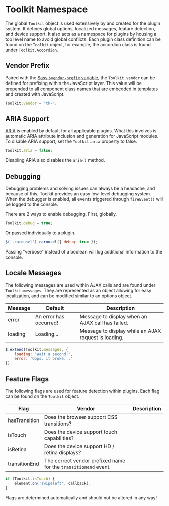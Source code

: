 # Toolkit Namespace #

The global `Toolkit` object is used extensively by and created for the plugin system.
It defines global options, localized messages, feature detection, and device support.
It also acts as a namespace for plugins by housing a top level name to avoid global conflicts.
Each plugin class definition can be found on the `Toolkit` object, for example,
the accordion class is found under `Toolkit.Accordion`.

## Vendor Prefix ##

Paired with the [Sass `$vendor-prefix` variable](../sass/variables.md), the `Toolkit.vendor` can be defined for
prefixing within the JavaScript layer. This value will be prepended to all component class names that are
embedded in templates and created with JavaScript.

```javascript
Toolkit.vendor = 'tk-';
```

## ARIA Support ##

[ARIA](http://www.w3.org/TR/wai-aria/) is enabled by default for all applicable plugins.
What this involves is automatic ARIA attribute inclusion and generation for JavaScript modules.
To disable ARIA support, set the `Toolkit.aria` property to false.

```javascript
Toolkit.aria = false;
```

<div class="notice is-warning">
    Disabling ARIA also disables the <code>aria()</code> method.
</div>

## Debugging ##

Debugging problems and solving issues can always be a headache, and because of this,
Toolkit provides an easy low-level debugging system. When the debugger is enabled,
all events triggered through `fireEvent()` will be logged to the console.

There are 2 ways to enable debugging. First, globally.

```javascript
Toolkit.debug = true;
```

Or passed individually to a plugin.

```javascript
$('.carousel').carousel({ debug: true });
```

<div class="notice is-info">
    Passing "verbose" instead of a boolean will log additional information to the console.
</div>

## Locale Messages ##

The following messages are used within AJAX calls and are found under `Toolkit.messages`.
They are represented as an object allowing for easy localization, and can be modified similar to an options object.

<table class="table is-striped data-table">
    <thead>
        <tr>
            <th>Message</th>
            <th>Default</th>
            <th>Description</th>
        </tr>
    </thead>
    <tbody>
        <tr>
            <td>error</td>
            <td>An error has occurred!</td>
            <td>Message to display when an AJAX call has failed.</td>
        </tr>
        <tr>
            <td>loading</td>
            <td>Loading...</td>
            <td>Message to display while an AJAX request is loading.</td>
        </tr>
    </tbody>
</table>

```javascript
$.extend(Toolkit.messages, {
    loading: 'Wait a second!',
    error: 'Oops, it broke...'
});
```

## Feature Flags ##

The following flags are used for feature detection within plugins.
Each flag can be found on the `Toolkit` object.

<table class="table is-striped data-table">
    <thead>
        <tr>
            <th>Flag</th>
            <th>Vendor</th>
            <th>Description</th>
        </tr>
    </thead>
    <tbody>
        <tr>
            <td>hasTransition</td>
            <td>Does the browser support CSS transitions?</td>
        </tr>
        <tr>
            <td>isTouch</td>
            <td>Does the device support touch capabilities?</td>
        </tr>
        <tr>
            <td>isRetina</td>
            <td>Does the device support HD / retina displays?</td>
        </tr>
        <tr>
            <td>transitionEnd</td>
            <td>The correct vendor prefixed name for the <code>transitionend</code> event.</td>
        </tr>
    </tbody>
</table>

```javascript
if (Toolkit.isTouch) {
    element.on('swipeleft', callback);
}
```

<div class="notice is-warning">
    Flags are determined automatically and should not be altered in any way!
</div>